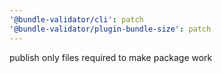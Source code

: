 ```yaml
---
'@bundle-validator/cli': patch
'@bundle-validator/plugin-bundle-size': patch
---
```


publish only files required to make package work
